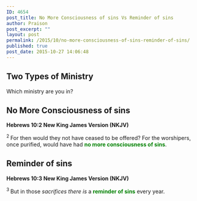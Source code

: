 ```yaml
---
ID: 4654
post_title: No More Consciousness of sins Vs Reminder of sins
author: Praison
post_excerpt: ""
layout: post
permalink: /2015/10/no-more-consciousness-of-sins-reminder-of-sins/
published: true
post_date: 2015-10-27 14:06:48
---
```

<h2><strong>Two Types of Ministry</strong></h2>
Which ministry are you in?
<h2><strong>No More Consciousness of sins</strong></h2>
<strong><span class="passage-display-bcv">Hebrews 10:2
</span><span class="passage-display-version">New King James Version (NKJV)</span></strong>

<span id="en-NKJV-30136" class="text Heb-10-2"><sup class="versenum">2 </sup>For then would they not have ceased to be offered? For the worshipers, once purified, would have had <span style="color: #008000;"><strong>no more consciousness of sins</strong></span>.</span>
<h2><strong>Reminder of sins</strong></h2>
<strong><span class="passage-display-bcv">Hebrews 10:3
</span><span class="passage-display-version">New King James Version (NKJV)</span></strong>

<span id="en-NKJV-30137" class="text Heb-10-3"><sup class="versenum">3 </sup>But in those <i>sacrifices there is</i> a <span style="color: #008000;"><strong>reminder of sins</strong></span> every year.</span>

&nbsp;